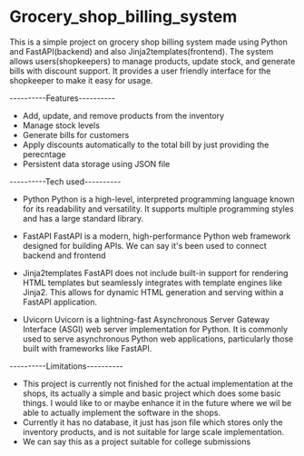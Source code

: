# Grocery_shop_billing_system
This is a simple project on grocery shop billing system made using Python and FastAPI(backend) and also Jinja2templates(frontend).
The system allows users(shopkeepers) to manage products, update stock, and generate bills with discount support.
It provides a user friendly interface for the shopkeeper to make it easy for usage.

----------Features----------
- Add, update, and remove products from the inventory
- Manage stock levels
- Generate bills for customers
- Apply discounts automatically to the total bill by just providing the perecntage
- Persistent data storage using JSON file

----------Tech used----------
- Python
  Python is a high-level, interpreted programming language known for its readability and versatility. It supports multiple programming styles and has a large standard library.
  
- FastAPI
  FastAPI is a modern, high-performance Python web framework designed for building APIs. We can say it's been used to connect backend and frontend
  
- Jinja2templates
  FastAPI does not include built-in support for rendering HTML templates but seamlessly integrates with template engines like Jinja2. This allows for dynamic HTML generation and serving within a FastAPI application.
  
- Uvicorn
  Uvicorn is a lightning-fast Asynchronous Server Gateway Interface (ASGI) web server implementation for Python. It is commonly used to serve asynchronous Python web applications, particularly those built with frameworks like FastAPI.

----------Limitations----------
- This project is currently not finished for the actual implementation at the shops, its actually a simple and basic project which does some basic things. I would like to or maybe enhance it in the future where we wil be able to actually implement the software in the shops.
- Currently it has no database, it just has json file which stores only the inventory products, and is not suitable for large scale implementation.
- We can say this as a project suitable for college submissions
